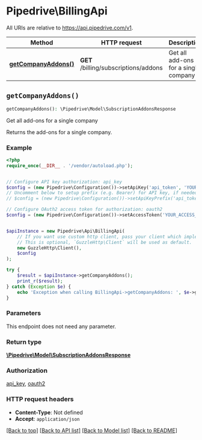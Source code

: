 # Pipedrive\BillingApi

All URIs are relative to https://api.pipedrive.com/v1.

Method | HTTP request | Description
------------- | ------------- | -------------
[**getCompanyAddons()**](BillingApi.md#getCompanyAddons) | **GET** /billing/subscriptions/addons | Get all add-ons for a single company


## `getCompanyAddons()`

```php
getCompanyAddons(): \Pipedrive\Model\SubscriptionAddonsResponse
```

Get all add-ons for a single company

Returns the add-ons for a single company.

### Example

```php
<?php
require_once(__DIR__ . '/vendor/autoload.php');


// Configure API key authorization: api_key
$config = (new Pipedrive\Configuration())->setApiKey('api_token', 'YOUR_API_KEY');
// Uncomment below to setup prefix (e.g. Bearer) for API key, if needed
// $config = (new Pipedrive\Configuration())->setApiKeyPrefix('api_token', 'Bearer');

// Configure OAuth2 access token for authorization: oauth2
$config = (new Pipedrive\Configuration())->setAccessToken('YOUR_ACCESS_TOKEN');


$apiInstance = new Pipedrive\Api\BillingApi(
    // If you want use custom http client, pass your client which implements `GuzzleHttp\ClientInterface`.
    // This is optional, `GuzzleHttp\Client` will be used as default.
    new GuzzleHttp\Client(),
    $config
);

try {
    $result = $apiInstance->getCompanyAddons();
    print_r($result);
} catch (Exception $e) {
    echo 'Exception when calling BillingApi->getCompanyAddons: ', $e->getMessage(), PHP_EOL;
}
```

### Parameters

This endpoint does not need any parameter.

### Return type

[**\Pipedrive\Model\SubscriptionAddonsResponse**](../Model/SubscriptionAddonsResponse.md)

### Authorization

[api_key](../../README.md#api_key), [oauth2](../../README.md#oauth2)

### HTTP request headers

- **Content-Type**: Not defined
- **Accept**: `application/json`

[[Back to top]](#) [[Back to API list]](../../README.md#endpoints)
[[Back to Model list]](../../README.md#models)
[[Back to README]](../../README.md)
